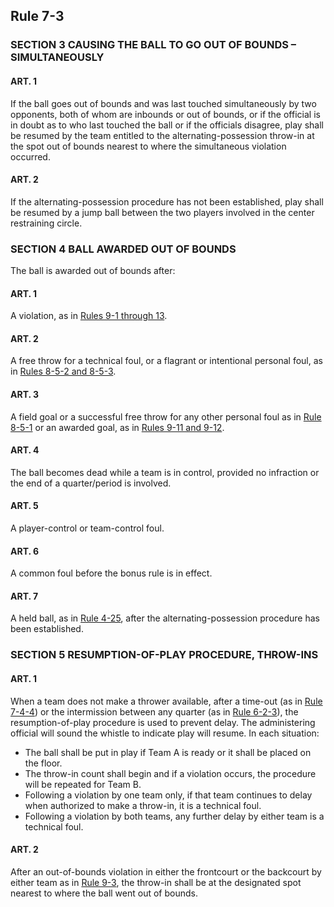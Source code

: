 <!-- Section: Rule 7-3 -->
## Rule 7-3

### SECTION 3 CAUSING THE BALL TO GO OUT OF BOUNDS – SIMULTANEOUSLY

#### ART. 1
If the ball goes out of bounds and was last touched simultaneously by two opponents, both of whom are inbounds or out of bounds, or if the official is in doubt as to who last touched the ball or if the officials disagree, play shall be resumed by the team entitled to the alternating-possession throw-in at the spot out of bounds nearest to where the simultaneous violation occurred.

#### ART. 2
If the alternating-possession procedure has not been established, play shall be resumed by a jump ball between the two players involved in the center restraining circle.

### SECTION 4 BALL AWARDED OUT OF BOUNDS
The ball is awarded out of bounds after:

#### ART. 1
A violation, as in [Rules 9-1 through 13](#rule-9-1).

#### ART. 2
A free throw for a technical foul, or a flagrant or intentional personal foul, as in [Rules 8-5-2 and 8-5-3](#rule-8-5-2).

#### ART. 3
A field goal or a successful free throw for any other personal foul as in [Rule 8-5-1](#rule-8-5-1) or an awarded goal, as in [Rules 9-11 and 9-12](#rule-9-11).

#### ART. 4
The ball becomes dead while a team is in control, provided no infraction or the end of a quarter/period is involved.

#### ART. 5
A player-control or team-control foul.

#### ART. 6
A common foul before the bonus rule is in effect.

#### ART. 7
A held ball, as in [Rule 4-25](#rule-4-25), after the alternating-possession procedure has been established.

### SECTION 5 RESUMPTION-OF-PLAY PROCEDURE, THROW-INS

#### ART. 1
When a team does not make a thrower available, after a time-out (as in [Rule 7-4-4](#rule-7-4-4)) or the intermission between any quarter (as in [Rule 6-2-3](#rule-6-2-3)), the resumption-of-play procedure is used to prevent delay. The administering official will sound the whistle to indicate play will resume. In each situation:
- The ball shall be put in play if Team A is ready or it shall be placed on the floor.
- The throw-in count shall begin and if a violation occurs, the procedure will be repeated for Team B.
- Following a violation by one team only, if that team continues to delay when authorized to make a throw-in, it is a technical foul.
- Following a violation by both teams, any further delay by either team is a technical foul.

#### ART. 2
After an out-of-bounds violation in either the frontcourt or the backcourt by either team as in [Rule 9-3](#rule-9-3), the throw-in shall be at the designated spot nearest to where the ball went out of bounds.